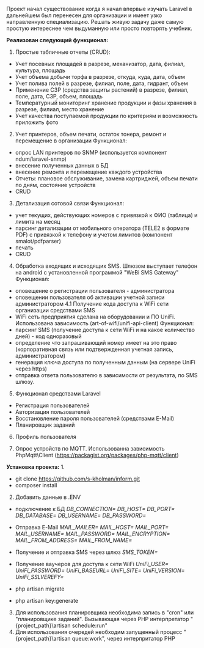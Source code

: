 Проект начал существование когда я начал впервые изучать Laravel в дальнейшем был перенесен  для организации 
и имеет узко направленную специализацию. Решать живую задачу даже самую простую интереснее 
чем выдуманную или просто повторять учебник.

**Реализован следующий функционал:**

1. Простые табличные отчеты (CRUD):
- Учет посевных площадей в разрезе, механизатор, дата, филиал, культура, площадь
- Учет объема добычи торфа в разрезе, откуда, куда, дата, объем
- Учет полива полей в разрезе, филиал, поле, дата, гидрант, объем
- Применение СЗР (средства защиты растений) в разрезе, филиал, поле, дата, СЗР, объем, площадь
- Температурный мониторинг хранение продукции и фазы хранения в разрезе, филиал, место хранение
- Учет качества поступаемой продукции по критериям и возможность приложить фото

2. Учет принтеров, объем печати, остаток тонера, ремонт и перемещение в организации
Функционал:
- опрос LAN принтеров по SNMP (используется компонент ndum/laravel-snmp)
- внесение полученных данных в БД
- внесение ремонта и перемещение каждого устройства
- Отчеты: плановое обслуживание, замена картриджей, объем печати по дням, состояние устройств
- CRUD

3. Детализация сотовой связи 
Функционал:
- учет текущих, действующих номеров с привязкой к ФИО (таблица) и лимита на месяц
- парсинг детализации от мобильного оператора (TELE2 в формате PDF) с привязкой к телефону и учетом лимитов (компонент smalot/pdfparser)
- печать
- CRUD

4. Обработка входящих и исходящих SMS. Шлюзом выступает телефон на android с установленной программой "WeBi SMS Gateway"
Функционал:
- оповещение о регистрации пользователя - администратора
- оповещении пользователя об активации учетной записи администратором
4.1 Получение кода доступа к WiFi сети организации средствами SMS
- WiFi сеть предприятия сделана на оборудовании и ПО UniFi. Использована зависимость (art-of-wifi/unifi-api-client)
Функционал:
- парсинг SMS (получение доступа к сети WiFi и на какое количество дней) - код одноразовый
- определение что запрашивающий номер имеет на это право (корпоративная связь или подтвержденная учетная запись, администратором)
- генерация ключа доступа по полученным данным (на сервере UniFi через https)
- отправка ответа пользователю в зависимости от результата, по SMS шлюзу.

5. Функционал средствами Laravel
- Регистрация пользователей
- Авторизация пользователей
- Восстановление пароля пользователей (средствами E-Mail)
- Планировщик заданий

6. Профиль пользователя

7. Опрос устройств по MQTT. Использованна зависимость PhpMqtt\Client (https://packagist.org/packages/php-mqtt/client)

**Установка проекта:**
1. 
- git clone https://github.com/s-kholman/inform.git
- composer install
2. Добавить данные в
.ENV
- подключение к БД
  _DB_CONNECTION=_
  _DB_HOST=_
  _DB_PORT=_
  _DB_DATABASE=_
  _DB_USERNAME=_
  _DB_PASSWORD=_

- Отправка E-Mail
  _MAIL_MAILER=_
  _MAIL_HOST=_
  _MAIL_PORT=_
  _MAIL_USERNAME=_
  _MAIL_PASSWORD=_
  _MAIL_ENCRYPTION=_
  _MAIL_FROM_ADDRESS=_
  _MAIL_FROM_NAME=_

- Получение и отправка SMS через шлюз
  _SMS_TOKEN=_

- Получение ваучеров для доступа к сети WiFi
  _UniFi_USER=_
  _UniFi_PASSWORD=_
  _UniFi_BASEURL=_
  _UniFi_SITE=_
  _UniFi_VERSION=_
  _UniFi_SSLVEREFY=_

- php artisan migrate
- php artisan key:generate

3. Для использования планировщика необходима запись в "cron" или "планировщике заданий". Вызывающая через PHP интерпретатор "{project_path}\artisan schedule:run"
4. Для использования очередей необходим запущенный процесс "{project_path}\artisan queue:work", через интерпритатор PHP


